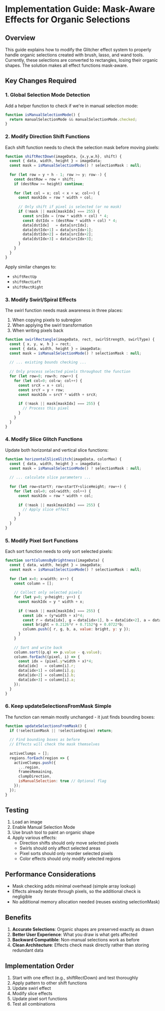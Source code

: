# Implementation Guide: Mask-Aware Effects for Organic Selections

## Overview
This guide explains how to modify the Glitcher effect system to properly handle organic selections created with brush, lasso, and wand tools. Currently, these selections are converted to rectangles, losing their organic shapes. The solution makes all effect functions mask-aware.

## Key Changes Required

### 1. Global Selection Mode Detection
Add a helper function to check if we're in manual selection mode:

```javascript
function isManualSelectionMode() {
  return manualSelectionMode && manualSelectionMode.checked;
}
```

### 2. Modify Direction Shift Functions
Each shift function needs to check the selection mask before moving pixels:

```javascript
function shiftRectDown(imageData, {x,y,w,h}, shift) {
  const { data, width, height } = imageData;
  const mask = isManualSelectionMode() ? selectionMask : null;
  
  for (let row = y + h - 1; row >= y; row--) {
    const destRow = row + shift;
    if (destRow >= height) continue;
    
    for (let col = x; col < x + w; col++) {
      const maskIdx = row * width + col;
      
      // Only shift if pixel is selected (or no mask)
      if (!mask || mask[maskIdx] === 255) {
        const srcIdx = (row * width + col) * 4;
        const dstIdx = (destRow * width + col) * 4;
        data[dstIdx]   = data[srcIdx];
        data[dstIdx+1] = data[srcIdx+1];
        data[dstIdx+2] = data[srcIdx+2];
        data[dstIdx+3] = data[srcIdx+3];
      }
    }
  }
}
```

Apply similar changes to:
- `shiftRectUp`
- `shiftRectLeft`  
- `shiftRectRight`

### 3. Modify Swirl/Spiral Effects
The swirl function needs mask awareness in three places:
1. When copying pixels to subregion
2. When applying the swirl transformation
3. When writing pixels back

```javascript
function swirlRectangle(imageData, rect, swirlStrength, swirlType) {
  const { x, y, w, h } = rect;
  const { data, width, height } = imageData;
  const mask = isManualSelectionMode() ? selectionMask : null;
  
  // ... existing bounds checking ...
  
  // Only process selected pixels throughout the function
  for (let row=0; row<h; row++) {
    for (let col=0; col<w; col++) {
      const srcX = x + col;
      const srcY = y + row;
      const maskIdx = srcY * width + srcX;
      
      if (!mask || mask[maskIdx] === 255) {
        // Process this pixel
      }
    }
  }
}
```

### 4. Modify Slice Glitch Functions
Update both horizontal and vertical slice functions:

```javascript
function horizontalSliceGlitch(imageData, colorMax) {
  const { data, width, height } = imageData;
  const mask = isManualSelectionMode() ? selectionMask : null;
  
  // ... calculate slice parameters ...
  
  for (let row=startY; row<startY+sliceHeight; row++) {
    for (let col=0; col<width; col++) {
      const maskIdx = row * width + col;
      
      if (!mask || mask[maskIdx] === 255) {
        // Apply slice effect
      }
    }
  }
}
```

### 5. Modify Pixel Sort Functions
Each sort function needs to only sort selected pixels:

```javascript
function sortColumnsByBrightness(imageData) {
  const { data, width, height } = imageData;
  const mask = isManualSelectionMode() ? selectionMask : null;
  
  for (let x=0; x<width; x++) {
    const column = [];
    
    // Collect only selected pixels
    for (let y=0; y<height; y++) {
      const maskIdx = y * width + x;
      
      if (!mask || mask[maskIdx] === 255) {
        const idx = (y*width + x)*4;
        const r = data[idx], g = data[idx+1], b = data[idx+2], a = data[idx+3];
        const bright = 0.2126*r + 0.7152*g + 0.0722*b;
        column.push({ r, g, b, a, value: bright, y: y });
      }
    }
    
    // Sort and write back
    column.sort((p,q) => p.value - q.value);
    column.forEach((pixel, i) => {
      const idx = (pixel.y*width + x)*4;
      data[idx]   = column[i].r;
      data[idx+1] = column[i].g;
      data[idx+2] = column[i].b;
      data[idx+3] = column[i].a;
    });
  }
}
```

### 6. Keep updateSelectionsFromMask Simple
The function can remain mostly unchanged - it just finds bounding boxes:

```javascript
function updateSelectionsFromMask() {
  if (!selectionMask || !selectionEngine) return;
  
  // Find bounding boxes as before
  // Effects will check the mask themselves
  
  activeClumps = [];
  regions.forEach(region => {
    activeClumps.push({
      ...region,
      framesRemaining,
      clumpDirection,
      isManualSelection: true // Optional flag
    });
  });
}
```

## Testing

1. Load an image
2. Enable Manual Selection Mode
3. Use brush tool to paint an organic shape
4. Apply various effects:
   - Direction shifts should only move selected pixels
   - Swirls should only affect selected areas
   - Pixel sorts should only reorder selected pixels
   - Color effects should only modify selected regions

## Performance Considerations

- Mask checking adds minimal overhead (simple array lookup)
- Effects already iterate through pixels, so the additional check is negligible
- No additional memory allocation needed (reuses existing selectionMask)

## Benefits

1. **Accurate Selections**: Organic shapes are preserved exactly as drawn
2. **Better User Experience**: What you draw is what gets affected
3. **Backward Compatible**: Non-manual selections work as before
4. **Clean Architecture**: Effects check mask directly rather than storing redundant data

## Implementation Order

1. Start with one effect (e.g., shiftRectDown) and test thoroughly
2. Apply pattern to other shift functions
3. Update swirl effect
4. Modify slice effects
5. Update pixel sort functions
6. Test all combinations
